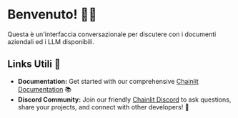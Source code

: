 # Benvenuto! 🚀🤖

Questa è un'interfaccia conversazionale per discutere con i documenti aziendali ed i LLM disponibili.

## Links Utili 🔗

- **Documentation:** Get started with our comprehensive [Chainlit Documentation](https://docs.chainlit.io) 📚
- **Discord Community:** Join our friendly [Chainlit Discord](https://discord.gg/k73SQ3FyUh) to ask questions, share your projects, and connect with other developers! 💬
